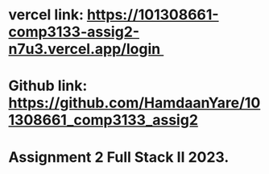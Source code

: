 # vercel link: https://101308661-comp3133-assig2-n7u3.vercel.app/login 

# Github link: https://github.com/HamdaanYare/101308661_comp3133_assig2

# Assignment 2 Full Stack II 2023.
